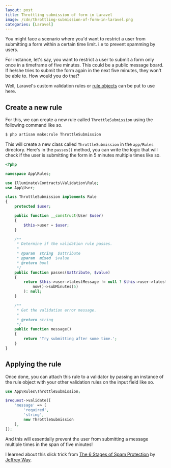 ```yaml
---
layout: post
title: Throttling submission of form in Laravel
image: /cdn/throttling-submission-of-form-in-laravel.png
categories: [Laravel]
---
```


You might face a scenario where you'd want to restrict a user from submitting a form within a certain time limit. i.e to prevent spamming by users. 

For instance, let's say, you want to restrict a user to submit a form only once in a timeframe of five minutes. This could be a public message board. If he/she tries to submit the form again in the next five minutes, they won't be able to. How would you do that?

Well, Laravel's custom validation rules or [rule objects](https://laravel.com/docs/8.x/validation#using-rule-objects) can be put to use here.

## Create a new rule

For this, we can create a new rule called `ThrottleSubmission` using the following command like so.

```bash
$ php artisan make:rule ThrottleSubmission
```

This will create a new class called `ThrottleSubmission` in the `app/Rules` directory. Here's in the `passes()` method, you can write the logic that will check if the user is submitting the form in 5 minutes multiple times like so.

```php
<?php

namespace App\Rules;

use Illuminate\Contracts\Validation\Rule;
use App\User;

class ThrottleSubmission implements Rule
{
    protected $user;

    public function __construct(User $user)
    {
        $this->user = $user;
    }

    /**
     * Determine if the validation rule passes.
     *
     * @param  string  $attribute
     * @param  mixed  $value
     * @return bool
     */
    public function passes($attribute, $value)
    {
        return $this->user->latestMessage != null ? $this->user->latestMessage->created_at->lt(
            now()->subMinutes(5)
        ): null;
    }

    /**
     * Get the validation error message.
     *
     * @return string
     */
    public function message()
    {
        return 'Try submitting after some time.';
    }
}
```

## Applying the rule

Once done, you can attach this rule to a validator by passing an instance of the rule object with your other validation rules on the input field like so.

```php
use App\Rules\ThrottleSubmission;

$request->validate([
    'message' => [
        'required', 
        'string', 
        new ThrottleSubmission
    ],
]);
```

And this will essentially prevent the user from submitting a message multiple times in the span of five minutes!

I learned about this slick trick from [The 6 Stages of Spam Protection](https://laracasts.com/blog/the-6-stages-of-spam) by [Jeffrey Way](https://twitter.com/jeffrey_way). 